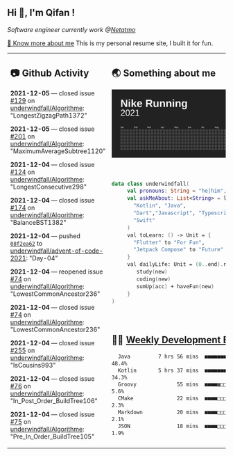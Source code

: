 <h2> Hi 👋, I'm Qifan ! </h2>
<p><em>Software engineer currently work @<a href="https://www.netatmo.com">Netatmo</a>
</em></p><p><a href="https://qifanyang.com/resume" target="_blank"> 🔭 Know more about me</a> This is my personal resume site, I built it for fun.</p>
<table><tr><td valign="top" rowspan="2">

 ## 📷 Github Activity
 <!-- githubActivity starts -->
  **2021-12-05** — closed issue [#129](https://api.github.com/repos/underwindfall/Algorithme/issues/129) on [underwindfall/Algorithme](https://api.github.com/repos/underwindfall/Algorithme): "LongestZigzagPath1372"

  **2021-12-05** — closed issue [#201](https://api.github.com/repos/underwindfall/Algorithme/issues/201) on [underwindfall/Algorithme](https://api.github.com/repos/underwindfall/Algorithme): "MaximumAverageSubtree1120"

  **2021-12-04** — closed issue [#124](https://api.github.com/repos/underwindfall/Algorithme/issues/124) on [underwindfall/Algorithme](https://api.github.com/repos/underwindfall/Algorithme): "LongestConsecutive298"

  **2021-12-04** — closed issue [#174](https://api.github.com/repos/underwindfall/Algorithme/issues/174) on [underwindfall/Algorithme](https://api.github.com/repos/underwindfall/Algorithme): "BalanceBST1382"

  **2021-12-04** — pushed [`08f2ea62`](https://github.com/underwindfall/advent-of-code-2021/commit/08f2ea620efeb0763334230e4bdcb9a97fa471c0) to [underwindfall/advent-of-code-2021](https://api.github.com/repos/underwindfall/advent-of-code-2021): "Day-04"

  **2021-12-04** — reopened issue [#74](https://api.github.com/repos/underwindfall/Algorithme/issues/74) on [underwindfall/Algorithme](https://api.github.com/repos/underwindfall/Algorithme): "LowestCommonAncestor236"

  **2021-12-04** — closed issue [#74](https://api.github.com/repos/underwindfall/Algorithme/issues/74) on [underwindfall/Algorithme](https://api.github.com/repos/underwindfall/Algorithme): "LowestCommonAncestor236"

  **2021-12-04** — closed issue [#255](https://api.github.com/repos/underwindfall/Algorithme/issues/255) on [underwindfall/Algorithme](https://api.github.com/repos/underwindfall/Algorithme): "IsCousins993"

  **2021-12-04** — closed issue [#76](https://api.github.com/repos/underwindfall/Algorithme/issues/76) on [underwindfall/Algorithme](https://api.github.com/repos/underwindfall/Algorithme): "In_Post_Order_BuildTree106"

  **2021-12-04** — closed issue [#75](https://api.github.com/repos/underwindfall/Algorithme/issues/75) on [underwindfall/Algorithme](https://api.github.com/repos/underwindfall/Algorithme): "Pre_In_Order_BuildTree105"
 <!-- githubActivity ends -->
 </td><td valign="top">

 ## 🌏 Something about me
 <!-- profile starts -->
 <a href="https://github.com/underwindfall" width="100%">
   <img src="https://github.com/underwindfall/GitHubPoster/blob/main/examples/nike.svg"/>
 </a>
 <br/>
 <br/>
 <br/>

 ```kotlin
 data class underwindfall(
      val pronouns: String = "he|him",
      val askMeAbout: List<String> = listOf(
        "Kotlin", "Java",
        "Dart","Javascript", "Typescript",
        "Swift"
      )
      val toLearn: () -> Unit = {
        "Flutter" to "For Fun",
        "Jetpack Compose" to "Future"
      }
      val dailyLife: Unit = (0..end).reduce { acc, new ->
         study(new)
         coding(new)
         sumUp(acc) + haveFun(new)
      }
 )
 ```
 <!-- profile ends -->
 </td></tr><tr><td valign="top">

 ## 🏊‍♂️ <a href="https://gist.github.com/underwindfall/377ee88ba1fabd1e93516e48ca9c61eb" target="_blank">Weekly Development Breakdown</a>
  <!-- codeTime starts -->
  ```text
    Java         7 hrs 56 mins  ■■■■■■■■■■■■■■■□□□□□□□□□  48.4%
    Kotlin       5 hrs 37 mins  ■■■■■■■■■■■▦□□□□□□□□□□□□  34.3%
    Groovy             55 mins  ■■■■▦□□□□□□□□□□□□□□□□□□□   5.6%
    CMake              22 mins  ■■■■□□□□□□□□□□□□□□□□□□□□   2.3%
    Markdown           20 mins  ■■■■□□□□□□□□□□□□□□□□□□□□   2.1%
    JSON               18 mins  ■■■■□□□□□□□□□□□□□□□□□□□□   1.9%
  ```
  <!-- codeTime starts -->
  </td></tr></table>